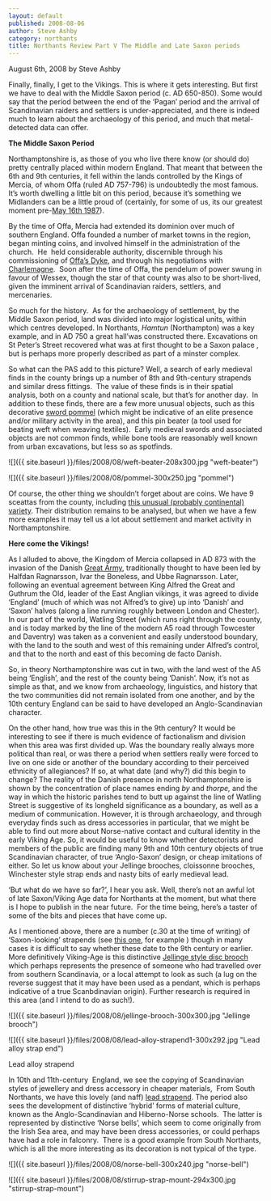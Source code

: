 ```yaml
---
layout: default
published: 2008-08-06
author: Steve Ashby
category: northants
title: Northants Review Part V The Middle and Late Saxon periods
---
```


August 6th, 2008 by Steve Ashby

Finally, finally, I get to the Vikings. This is where it gets interesting. But first we have to deal with the Middle Saxon period (c. AD 650-850). Some would say that the period between the end of the ‘Pagan’ period and the arrival of Scandinavian raiders and settlers is under-appreciated, and there is indeed much to learn about the archaeology of this period, and much that metal-detected data can offer.

**The Middle Saxon Period**

Northamptonshire is, as those of you who live there know (or should do) pretty centrally placed within modern England. That meant that between the 6th and 9th centuries, it fell within the lands controlled by the Kings of Mercia, of whom Offa (ruled AD 757-796) is undoubtedly the most famous. It’s worth dwelling a little bit on this period, because it’s something we Midlanders can be a little proud of (certainly, for some of us, its our greatest moment pre-[May 16th 1987](http://www.fa-cupfinals.co.uk/1987.htm "1987")).

By the time of Offa, Mercia had extended its dominion over much of southern England. Offa founded a number of market towns in the region, began minting coins, and involved himself in the administration of the church.  He  held considerable authority, discernible through his commissioning of [Offa’s Dyke](http://en.wikipedia.org/wiki/Offa%27s_Dyke "Offa's Dyke"), and through his negotiations with [Charlemagne](http://www.reportret.info/gallery/charlemagne1.html "Charlemagne").  Soon after the time of Offa, the pendelum of power swung in favour of Wessex, though the star of that county was also to be short-lived, given the imminent arrival of Scandinavian raiders, settlers, and mercenaries.

So much for the history.  As for the archaeology of settlement, by the Middle Saxon period, land was divided into major logistical units, within which centres developed. In Northants, _Hamtun_ (Northampton) was a key example, and in AD 750 a great hall’was constructed there. Excavations on St Peter’s Street recovered what was at first thought to be a Saxon palace , but is perhaps more properly described as part of a minster complex.

So what can the PAS add to this picture? Well, a search of early medieval finds in the county brings up a number of 8th and 9th-century strapends and similar dress fittings.  The value of these finds is in their spatial analysis, both on a county and national scale, but that’s for another day.  In addition to these finds, there are a few more unusual objects, such as this decorative [sword pommel](http://www.findsdatabase.org.uk/hms/pas_obj.php?type=finds&id=0014607A7FD0170E "Bedfordshire sword pommel") (which might be indicative of an elite presence and/or military activity in the area), and this pin beater (a tool used for beating weft when weaving textiles).  Early medieval swords and associated objects are not common finds, while bone tools are reasonably well known from urban excavations, but less so as spotfinds.

![]({{ site.baseurl }}/files/2008/08/weft-beater-208x300.jpg "weft-beater")

![]({{ site.baseurl }}/files/2008/08/pommel-300x250.jpg "pommel")

Of course, the other thing we shouldn’t forget about are coins. We have 9 sceattas from the county, including [this unusual (probably continental) variety](http://www.findsdatabase.org.uk/hms/pas_obj.php?type=finds&id=00147D9BEDE01268 "Unknown Sceatta"). Their distribution remains to be analysed, but when we have a few more examples it may tell us a lot about settlement and market activity in Northamptonshire.

**Here come the Vikings!**

As I alluded to above, the Kingdom of Mercia collapsed in AD 873 with the invasion of the Danish [Great Army](http://en.wikipedia.org/wiki/Great_Heathen_Army "Micel Here (Great Army)"), traditionally thought to have been led by Halfdan Ragnarsson, Ivar the Boneless, and Ubbe Ragnarsson. Later, following an eventual agreement between King Alfred the Great and Guthrum the Old, leader of the East Anglian vikings, it was agreed to divide ‘England’ (much of which was not Alfred’s to give) up into ‘Danish’ and ‘Saxon’ halves (along a line running roughly between London and Chester). In our part of the world, Watling Street (which runs right through the county, and is today marked by the line of the modern A5 road through Towcester and Daventry) was taken as a convenient and easily understood boundary, with the land to the south and west of this remaining under Alfred’s control, and that to the north and east of this becoming de facto Danish.

So, in theory Northamptonshire was cut in two, with the land west of the A5 being ‘English’, and the rest of the county being ‘Danish’. Now, it’s not as simple as that, and we know from archaeology, linguistics, and history that the two communities did not remain isolated from one another, and by the 10th century England can be said to have developed an Anglo-Scandinavian character.

On the other hand, how true was this in the 9th century? It would be interesting to see if there is much evidence of factionalism and division when this area was first divided up. Was the boundary really always more political than real, or was there a period when settlers really were forced to live on one side or another of the boundary according to their perceived ethnicity of allegiances? If so, at what date (and why?) did this begin to change? The reality of the Danish presence in north Northamptonshire is shown by the concentration of place names ending _by_ and _thorpe,_ and the way in which the historic parishes tend to butt up against the line of Watling Street is suggestive of its longheld significance as a boundary, as well as a medium of communication. However, it is through archaeology, and through everyday finds such as dress accessories in particular, that we might be able to find out more about Norse-native contact and cultural identity in the early Viking Age. So, it would be useful to know whether detectorists and members of the public are finding many 9th and 10th century objects of true Scandinavian character, of true ‘Anglo-Saxon’ design, or cheap imitations of either. So let us know about your Jellinge brooches, cloissonne brooches, Winchester style strap ends and nasty bits of early medieval lead.

‘But what do we have so far?’, I hear you ask. Well, there’s not an awful lot of late Saxon/Viking Age data for Northants at the moment, but what there is I hope to publish in the near future.  For the time being, here’s a taster of some of the bits and pieces that have come up.

As I mentioned above, there are a number (c.30 at the time of writing) of ‘Saxon-looking’ strapends (see [this one](http://www.findsdatabase.org.uk/hms/pas_obj.php?type=finds&id=00142381B5F01089 "Early Medieval Strapend"), for example ) though in many cases it is difficult to say whether these date to the 9th century or earlier. More definitively Viking-Age is this distinctive [Jellinge style disc brooch](http://www.findsdatabase.org.uk/hms/pas_obj.php?type=finds&id=001421C869D01769 "Jellinge Brooch") which perhaps represents the presence of someone who had travelled over from southern Scandinavia, or a local attempt to look as such (a lug on the reverse suggest that it may have been used as a pendant, which is perhaps indicative of a true Scanbdinavian origin). Further research is required in this area (and I intend to do as such!).

![]({{ site.baseurl }}/files/2008/08/jellinge-brooch-300x300.jpg "Jellinge brooch")

![]({{ site.baseurl }}/files/2008/08/lead-alloy-strapend1-300x292.jpg "Lead alloy strap end")

Lead alloy strapend

In 10th and 11th-century  England, we see the copying of Scandinavian styles of jewellery and dress accessory in cheaper materials,  From South Northants, we have this lovely (and naff) [lead strapend](http://www.findsdatabase.org.uk/hms/pas_obj.php?type=finds&id=001484D271001892 "Lead Strapend"). The period also sees the development of distinctive ‘hybrid’ forms of material culture, known as the Anglo-Scandinavian and Hiberno-Norse schools.  The latter is represented by distinctive ‘Norse bells’, which seem to come originally from the Irish Sea area, and may have been dress accessories, or could perhaps have had a role in falconry.  There is a good example from South Northants, which is all the more interesting as its decoration is not typical of the type.

![]({{ site.baseurl }}/files/2008/08/norse-bell-300x240.jpg "norse-bell")

![]({{ site.baseurl }}/files/2008/08/stirrup-strap-mount-294x300.jpg "stirrup-strap-mount")
